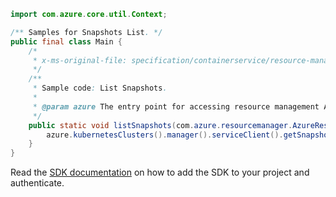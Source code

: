```java
import com.azure.core.util.Context;

/** Samples for Snapshots List. */
public final class Main {
    /*
     * x-ms-original-file: specification/containerservice/resource-manager/Microsoft.ContainerService/stable/2021-10-01/examples/SnapshotsList.json
     */
    /**
     * Sample code: List Snapshots.
     *
     * @param azure The entry point for accessing resource management APIs in Azure.
     */
    public static void listSnapshots(com.azure.resourcemanager.AzureResourceManager azure) {
        azure.kubernetesClusters().manager().serviceClient().getSnapshots().list(Context.NONE);
    }
}
```

Read the [SDK documentation](https://github.com/Azure/azure-sdk-for-java/blob/azure-resourcemanager_2.12.0/sdk/resourcemanager/azure-resourcemanager/README.md) on how to add the SDK to your project and authenticate.
